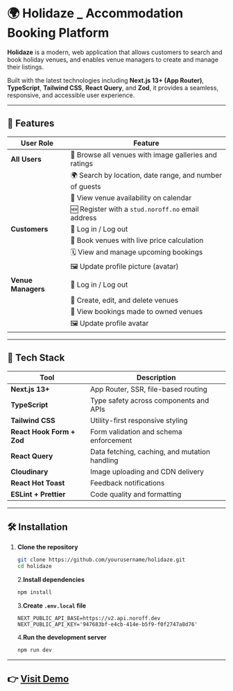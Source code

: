 # 🌍 Holidaze _ Accommodation Booking Platform

**Holidaze** is a modern, web application that allows customers to search and book holiday venues, and enables venue managers to create and manage their listings.

Built with the latest technologies including **Next.js 13+ (App Router)**, **TypeScript**, **Tailwind CSS**, **React Query**, and **Zod**, it provides a seamless, responsive, and accessible user experience.

---

## 🚀 Features

| User Role         | Feature                                                                 |
|------------------|-------------------------------------------------------------------------|
| **All Users**    | 🔎 Browse all venues with image galleries and ratings                   |
|                  | 🌍 Search by location, date range, and number of guests                 |
|                  | 📅 View venue availability on calendar                                  |
|                  | 🆕 Register with a `stud.noroff.no` email address                       |                  |
| **Customers**    | 🔐 Log in / Log out                                                     |
|                  | 🧾 Book venues with live price calculation                              |
|                  | 🗓️ View and manage upcoming bookings                                    |
|                  | 🖼️ Update profile picture (avatar)                                     |
| **Venue Managers** | 🔐 Log in / Log out                                                  |
|                  | 🏨 Create, edit, and delete venues                                      |                             |
|                  | 📆 View bookings made to owned venues                                   |
|                  | 🖼️ Update profile avatar                                               |

---
## 🧰 Tech Stack

| Tool                      | Description                                   |
| ------------------------- | --------------------------------------------- |
| **Next.js 13+**           | App Router, SSR, file-based routing           |
| **TypeScript**            | Type safety across components and APIs        |
| **Tailwind CSS**          | Utility-first responsive styling              |
| **React Hook Form + Zod** | Form validation and schema enforcement        |
| **React Query**           | Data fetching, caching, and mutation handling |
| **Cloudinary**            | Image uploading and CDN delivery              |
| **React Hot Toast**       | Feedback notifications                        |
| **ESLint + Prettier**     | Code quality and formatting                   |

---

## 🛠 Installation

1. **Clone the repository**
   ```bash
   git clone https://github.com/yourusername/holidaze.git
   cd holidaze
   ```
   2.**Install dependencies**
   ```bash
   npm install
   ```
   3.**Create `.env.local` file**
   ```env
   NEXT_PUBLIC_API_BASE=https://v2.api.noroff.dev
   NEXT_PUBLIC_API_KEY='947683bf-e4cb-414e-b5f9-f0f2747a8d76'
   ``` 
   4.**Run the development server**
   ```bash
   npm run dev
   ``` 
---

## 👉 [Visit Demo](https://holidaze-venue.vercel.app/)
   







